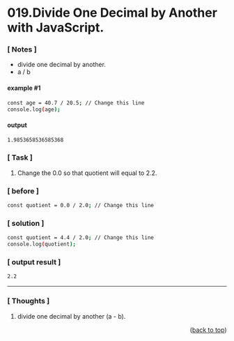 <a name="topage"></a>

# 019.Divide One Decimal by Another with JavaScript.

### [ Notes ]
  * divide one decimal by another.
  * a / b

#### example #1

```sh
const age = 40.7 / 20.5; // Change this line
console.log(age);
```

#### output
```sh
1.9853658536585368
```

### [ Task ]
  1. Change the 0.0 so that quotient will equal to 2.2.

### [ before ]

```sh
const quotient = 0.0 / 2.0; // Change this line
```

### [ solution ]

```sh
const quotient = 4.4 / 2.0; // Change this line
console.log(quotient);
```

### [ output result ]

```sh
2.2
```

-----

### [ Thoughts ]

  1. divide one decimal by another (a - b).
  

<p align="right">(<a href="#topage">back to top</a>)</p>
<br/>
<br/>
